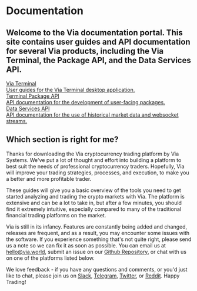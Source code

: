 # Documentation
## Welcome to the Via documentation portal. This site contains user guides and API documentation for several Via products, including the Via Terminal, the Package API, and the Data Services API.

<div class="documentation-sections">
    <a class="documentation-section flex flex-align terminal" href="/terminal/installing-via">
        <div class="documentation-section-title">Via Terminal</div>
        <div class="documentation-section-description">
            User guides for the Via Terminal desktop application.
        </div>
    </a>
    <a class="documentation-section flex flex-align packages" href="">
        <div class="documentation-section-title">Terminal Package API</div>
        <div class="documentation-section-description">
            API documentation for the development of user-facing packages.
        </div>
    </a>
    <a class="documentation-section flex flex-align data" href="">
        <div class="documentation-section-title">Data Services API</div>
        <div class="documentation-section-description">
            API documentation for the use of historical market data and websocket streams.
        </div>
    </a>
</div>

## Which section is right for me?

Thanks for downloading the Via cryptocurrency trading platform by Via Systems. We've put a lot of thought and effort into building a platform to best suit the needs of professional cryptocurrency traders. Hopefully, Via will improve your trading strategies, processes, and execution, to make you a better and more profitable trader.

These guides will give you a basic overview of the tools you need to get started analyzing and trading the crypto markets with Via. The platform is extensive and can be a lot to take in, but after a few minutes, you should find it extremely intuitive, especially compared to many of the traditional financial trading platforms on the market.

Via is still in its infancy. Features are constantly being added and changed, releases are frequent, and as a result, you may encounter some issues with the software. If you experience something that's not quite right, please send us a note so we can fix it as soon as possible. You can email us at [hello@via.world](mailto:hello@via.world), submit an issue on our [Github Repository](https://github.com/via-platform/via/issues), or chat with us on one of the platforms listed below.

We love feedback - if you have any questions and comments, or you'd just like to chat, please join us on [Slack](https://slack.via.world), [Telegram](https://t.me/viaplatform), [Twitter](https://twitter.com/viaplatform), or [Reddit](https://reddit.com/r/viaplatform). Happy Trading!
